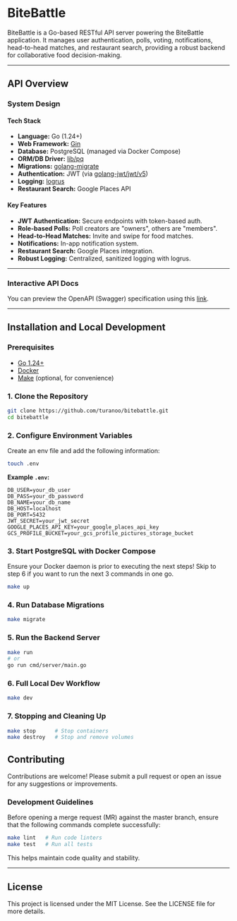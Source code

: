 # BiteBattle

BiteBattle is a Go-based RESTful API server powering the BiteBattle application. It manages user authentication, polls, voting, notifications, head-to-head matches, and restaurant search, providing a robust backend for collaborative food decision-making.

---

## API Overview

### System Design

#### Tech Stack

- **Language:** Go (1.24+)
- **Web Framework:** [Gin](https://github.com/gin-gonic/gin)
- **Database:** PostgreSQL (managed via Docker Compose)
- **ORM/DB Driver:** [lib/pq](https://github.com/lib/pq)
- **Migrations:** [golang-migrate](https://github.com/golang-migrate/migrate)
- **Authentication:** JWT (via [golang-jwt/jwt/v5](https://github.com/golang-jwt/jwt))
- **Logging:** [logrus](https://github.com/sirupsen/logrus)
- **Restaurant Search:** Google Places API

#### Key Features

- **JWT Authentication:** Secure endpoints with token-based auth.
- **Role-based Polls:** Poll creators are "owners", others are "members".
- **Head-to-Head Matches:** Invite and swipe for food matches.
- **Notifications:** In-app notification system.
- **Restaurant Search:** Google Places integration.
- **Robust Logging:** Centralized, sanitized logging with logrus.

---

### Interactive API Docs

You can preview the OpenAPI (Swagger) specification using this [link](https://petstore.swagger.io/?url=https://raw.githubusercontent.com/turanoo/bitebattle/master/docs/api-spec.yaml).

---

## Installation and Local Development

### Prerequisites

- [Go 1.24+](https://golang.org/dl/)
- [Docker](https://www.docker.com/)
- [Make](https://www.gnu.org/software/make/) (optional, for convenience)

### 1. Clone the Repository

```sh
git clone https://github.com/turanoo/bitebattle.git
cd bitebattle
```

### 2. Configure Environment Variables

Create an env file and add the following information:

```sh
touch .env
```

**Example `.env`:**
```
DB_USER=your_db_user
DB_PASS=your_db_password
DB_NAME=your_db_name
DB_HOST=localhost
DB_PORT=5432
JWT_SECRET=your_jwt_secret
GOOGLE_PLACES_API_KEY=your_google_places_api_key
GCS_PROFILE_BUCKET=your_gcs_profile_pictures_storage_bucket
```

### 3. Start PostgreSQL with Docker Compose

Ensure your Docker daemon is prior to executing the next steps!
Skip to step 6 if you want to run the next 3 commands in one go. 

```sh
make up
```

### 4. Run Database Migrations

```sh
make migrate
```

### 5. Run the Backend Server

```sh
make run
# or
go run cmd/server/main.go
```

### 6. Full Local Dev Workflow

```sh
make dev
```

### 7. Stopping and Cleaning Up

```sh
make stop      # Stop containers
make destroy   # Stop and remove volumes
```


## Contributing

Contributions are welcome! Please submit a pull request or open an issue for any suggestions or improvements.

### Development Guidelines

Before opening a merge request (MR) against the master branch, ensure that the following commands complete successfully:

```sh
make lint   # Run code linters
make test   # Run all tests
```

This helps maintain code quality and stability.

---

## License

This project is licensed under the MIT License. See the LICENSE file for more details.
